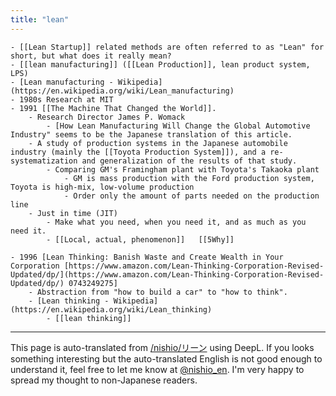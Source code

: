 ```yaml
---
title: "lean"
---
```


    - [[Lean Startup]] related methods are often referred to as "Lean" for short, but what does it really mean?
    - [[lean manufacturing]] ([[Lean Production]], lean product system, LPS)
    - [Lean manufacturing - Wikipedia](https://en.wikipedia.org/wiki/Lean_manufacturing)
    - 1980s Research at MIT
    - 1991 [[The Machine That Changed the World]].
        - Research Director James P. Womack
            - [How Lean Manufacturing Will Change the Global Automotive Industry" seems to be the Japanese translation of this article.
        - A study of production systems in the Japanese automobile industry (mainly the [[Toyota Production System]]), and a re-systematization and generalization of the results of that study.
            - Comparing GM's Framingham plant with Toyota's Takaoka plant
                - GM is mass production with the Ford production system, Toyota is high-mix, low-volume production
                - Order only the amount of parts needed on the production line
        - Just in time (JIT)
            - Make what you need, when you need it, and as much as you need it.
            - [[Local, actual, phenomenon]]   [[5Why]]

    - 1996 [Lean Thinking: Banish Waste and Create Wealth in Your Corporation [https://www.amazon.com/Lean-Thinking-Corporation-Revised-Updated/dp/](https://www.amazon.com/Lean-Thinking-Corporation-Revised-Updated/dp/) 0743249275]
        - Abstraction from "how to build a car" to "how to think".
        - [Lean thinking - Wikipedia](https://en.wikipedia.org/wiki/Lean_thinking)
            - [[lean thinking]]


---
This page is auto-translated from [/nishio/リーン](https://scrapbox.io/nishio/リーン) using DeepL. If you looks something interesting but the auto-translated English is not good enough to understand it, feel free to let me know at [@nishio_en](https://twitter.com/nishio_en). I'm very happy to spread my thought to non-Japanese readers.